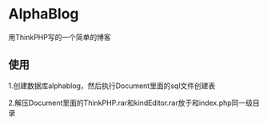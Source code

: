 # AlphaBlog
用ThinkPHP写的一个简单的博客



## 使用

1.创建数据库alphablog，然后执行Document里面的sql文件创建表

2.解压Document里面的ThinkPHP.rar和kindEditor.rar放于和index.php同一级目录
